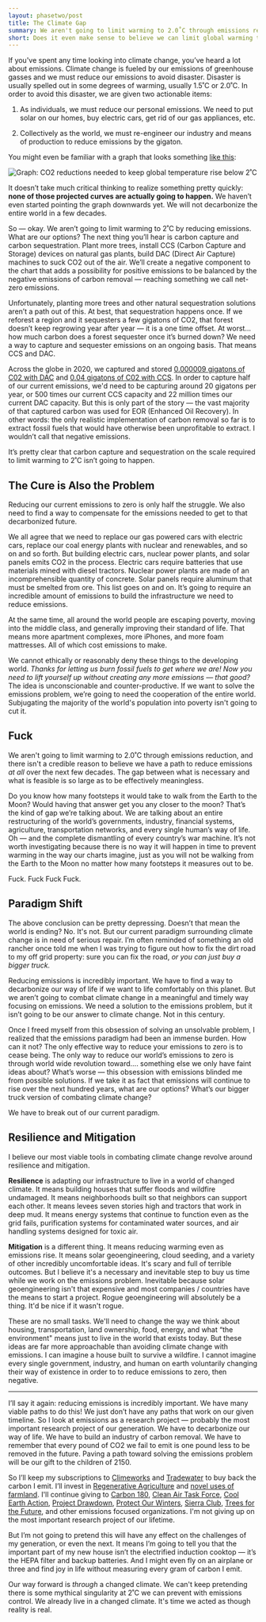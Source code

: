 ```yaml
---
layout: phasetwo/post
title: The Climate Gap
summary: We aren't going to limit warming to 2.0˚C through emissions reduction, and there isn't a credible reason to believe we have a path to reduce emissions <em>at all</em> over the next few decades. The gap between what is necessary and what is feasible is so large as to be effectively meaningless. So where does that leave us?
short: Does it even make sense to believe we can limit global warming to 2.0˚C?
---
```


If you've spent any time looking into climate change, you’ve heard a lot about emissions. Climate change is fueled by our emissions of greenhouse gasses and we must reduce our emissions to avoid disaster. Disaster is usually spelled out in some degrees of warming, usually 1.5˚C or 2.0˚C. In order to avoid this disaster, we are given two actionable items:

1. As individuals, we must reduce our personal emissions. We need to put solar on our homes, buy electric cars, get rid of our gas appliances, etc.

2. Collectively as the world, we must re-engineer our industry and means of production to reduce emissions by the gigaton.

You might even be familiar with a graph that looks something [like this](https://ourworldindata.org/grapher/co2-mitigation-2c?time=earliest..latest):

![Graph: CO2 reductions needed to keep global temperature rise below 2˚C](https://assets.warpspire.com/images/climate-gap/co2-graph.png)

It doesn’t take much critical thinking to realize something pretty quickly: **none of those projected curves are actually going to happen.** We haven’t even started pointing the graph downwards yet. We will not decarbonize the entire world in a few decades.

So — okay. We aren’t going to limit warming to 2˚C by reducing emissions. What are our options? The next thing you’ll hear is carbon capture and carbon sequestration. Plant more trees, install CCS (Carbon Capture and Storage) devices on natural gas plants, build DAC (Direct Air Capture) machines to suck CO2 out of the air. We’ll create a negative component to the chart that adds a possibility for positive emissions to be balanced by the negative emissions of carbon removal — reaching something we call net-zero emissions.

Unfortunately, planting more trees and other natural sequestration solutions aren’t a path out of this. At best, that sequestration happens once. If we reforest a region and it sequesters a few gigatons of CO2, that forest doesn’t keep regrowing year after year — it is a one time offset. At worst… how much carbon does a forest sequester once it’s burned down? We need a way to capture and sequester emissions on an ongoing basis. That means CCS and DAC.

Across the globe in 2020, we captured and stored [0.000009 gigatons of C02 with DAC](https://www.iea.org/reports/direct-air-capture) and [0.04 gigatons of C02 with CCS](https://www.reuters.com/article/us-climate-change-ccs/global-ccs-capacity-grew-by-a-third-but-much-more-needed-report-idUSKBN28B3SZ). In order to capture half of our current emissions, we'd need to be capturing around 20 gigatons per year, or 500 times our current CCS capacity and 22 million times our current DAC capacity. But this is only part of the story — the vast majority of that captured carbon was used for EOR (Enhanced Oil Recovery). In other words: the only realistic implementation of carbon removal so far is to extract fossil fuels that would have otherwise been unprofitable to extract. I wouldn’t call that negative emissions.

It’s pretty clear that carbon capture and sequestration on the scale required to limit warming to 2˚C isn’t going to happen.

## The Cure is Also the Problem

Reducing our current emissions to zero is only half the struggle. We also need to find a way to compensate for the emissions needed to get to that decarbonized future.

We all agree that we need to replace our gas powered cars with electric cars, replace our coal energy plants with nuclear and renewables, and so on and so forth. But building electric cars, nuclear power plants, and solar panels emits CO2 in the process. Electric cars require batteries that use materials mined with diesel tractors. Nuclear power plants are made of an incomprehensible quantity of concrete. Solar panels require aluminum that must be smelted from ore. This list goes on and on. It’s going to require an incredible amount of emissions to build the infrastructure we need to reduce emissions.

At the same time, all around the world people are escaping poverty, moving into the middle class, and generally improving their standard of life. That means more apartment complexes, more iPhones, and more foam mattresses. All of which cost emissions to make.

We cannot ethically or reasonably deny these things to the developing world. _Thanks for letting us burn fossil fuels to get where we are! Now you need to lift yourself up without creating any more emissions — that good?_ The idea is unconscionable and counter-productive. If we want to solve the emissions problem, we’re going to need the cooperation of the entire world. Subjugating the majority of the world's population into poverty isn't going to cut it.

## Fuck

We aren't going to limit warming to 2.0˚C through emissions reduction, and there isn't a credible reason to believe we have a path to reduce emissions *at all* over the next few decades. The gap between what is necessary and what is feasible is so large as to be effectively meaningless.

Do you know how many footsteps it would take to walk from the Earth to the Moon? Would having that answer get you any closer to the moon? That’s the kind of gap we’re talking about. We are talking about an entire restructuring of the world’s governments, industry, financial systems, agriculture, transportation networks, and every single human’s way of life. Oh — and the complete dismantling of every country’s war machine. It’s not worth investigating because there is no way it will happen in time to prevent warming in the way our charts imagine, just as you will not be walking from the Earth to the Moon no matter how many footsteps it measures out to be.

Fuck. Fuck Fuck Fuck.

## Paradigm Shift

The above conclusion can be pretty depressing. Doesn’t that mean the world is ending? No. It's not. But our current paradigm surrounding climate change is in need of serious repair. I’m often reminded of something an old rancher once told me when I was trying to figure out how to fix the dirt road to my off grid property: sure you can fix the road, *or you can just buy a bigger truck.*

Reducing emissions is incredibly important. We have to find a way to decarbonize our way of life if we want to life comfortably on this planet. But we aren’t going to combat climate change in a meaningful and timely way focusing on emissions. We need a solution to the emissions problem, but it isn’t going to be our answer to climate change. Not in this century.

Once I freed myself from this obsession of solving an unsolvable problem, I realized that the emissions paradigm had been an immense burden. How can it not? The only effective way to reduce your emissions to zero is to cease being. The only way to reduce our world’s emissions to zero is through world wide revolution toward…. something else we only have faint ideas about? What’s worse — this obsession with emissions blinded me from possible solutions. If we take it as fact that emissions will continue to rise over the next hundred years, what are our options? What’s our bigger truck version of combating climate change?

We have to break out of our current paradigm.

## Resilience and Mitigation

I believe our most viable tools in combating climate change revolve around resilience and mitigation.

**Resilience** is adapting our infrastructure to live in a world of changed climate. It means building houses that suffer floods and wildfire undamaged. It means neighborhoods built so that neighbors can support each other. It means levees seven stories high and tractors that work in deep mud. It means energy systems that continue to function even as the grid fails, purification systems for contaminated water sources, and air handling systems designed for toxic air.

**Mitigation** is a different thing. It means reducing warming even as emissions rise. It means solar geoengineering, cloud seeding, and a variety of other incredibly uncomfortable ideas. It's scary and full of terrible outcomes. But I believe it's a necessary and inevitable step to buy us time while we work on the emissions problem. Inevitable because solar geoengineering isn't that expensive and most companies / countries have the means to start a project. Rogue geoengineering will absolutely be a thing. It'd be nice if it wasn't rogue.

These are no small tasks. We'll need to change the way we think about housing, transportation, land ownership, food, energy, and what “the environment" means just to live in the world that exists today. But these ideas are far more approachable than avoiding climate change with emissions. I can imagine a house built to survive a wildfire. I cannot imagine every single government, industry, and human on earth voluntarily changing their way of existence in order to to reduce emissions to zero, then negative.

----

I’ll say it again: reducing emissions is incredibly important. We have many viable paths to do this! We just don’t have any paths that work on our given timeline. So I look at emissions as a research project — probably the most important research project of our generation. We have to decarbonize our way of life. We have to build an industry of carbon removal. We have to remember that every pound of CO2 we fail to emit is one pound less to be removed in the future. Paving a path toward solving the emissions problem will be our gift to the children of 2150.

So I’ll keep my subscriptions to [Climeworks](https://climeworks.com/) and [Tradewater](https://tradewater.us/) to buy back the carbon I emit. I’ll invest in [Regenerative Agriculture](https://gosteward.com) and [novel uses of farmland](https://www.worldtree.eco/). I'll continue giving to [Carbon 180](https://carbon180.org/), [Clean Air Task Force](https://www.catf.us/), [Cool Earth Action](https://www.coolearth.org/), [Project Drawdown](https://drawdown.org/), [Protect Our Winters](https://protectourwinters.org/), [Sierra Club](https://www.sierraclub.org/), [Trees for the Future](https://trees.org/), and other emissions focused organizations. I'm not giving up on the most important research project of our lifetime.

But I’m not going to pretend this will have any effect on the challenges of my generation, or even the next. It means I’m going to tell you that the important part of my new house isn’t the electrified induction cooktop — it’s the HEPA filter and backup batteries. And I might even fly on an airplane or three and find joy in life without measuring every gram of carbon I emit.

Our way forward is *through* a changed climate. We can't keep pretending there is some mythical singularity at 2˚C we can prevent with emissions control. We already live in a changed climate. It's time we acted as though reality is real.
